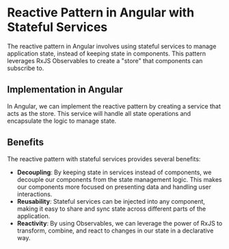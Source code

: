 # Reactive Pattern in Angular with Stateful Services

The reactive pattern in Angular involves using stateful services to manage application state, instead of keeping state in components. This pattern leverages RxJS Observables to create a "store" that components can subscribe to.

## Implementation in Angular

In Angular, we can implement the reactive pattern by creating a service that acts as the store. This service will handle all state operations and encapsulate the logic to manage state.

## Benefits

The reactive pattern with stateful services provides several benefits:

- **Decoupling**: By keeping state in services instead of components, we decouple our components from the state management logic. This makes our components more focused on presenting data and handling user interactions.
- **Reusability**: Stateful services can be injected into any component, making it easy to share and sync state across different parts of the application.
- **Reactivity**: By using Observables, we can leverage the power of RxJS to transform, combine, and react to changes in our state in a declarative way.
